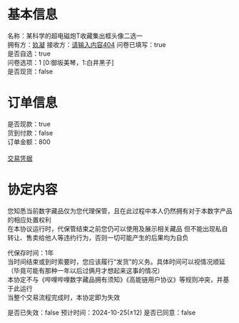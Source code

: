 # 基本信息

名称：某科学的超电磁炮T收藏集出框头像二选一<br>
拥有方：[奺凝](https://space.bilibili.com/2931523)
接收方：[请输入内容404](https://space.bilibili.com/524486358)
问卷已填写：true<br>
是否自选：true<br>
问卷选项：1 \[0:御坂美琴，1:白井黑子\]<br>
是否现货：false<br>

# 订单信息

是否现款：true<br>
货到付款：false<br>
订单金额：800<br>
<br>
[交易凭据](https://qg46.github.io/i0/20231015/QQ%E5%9B%BE%E7%89%8720231015222935.jpg)<br>


# 协定内容

您知悉当前数字藏品仅为您代理保管，且在此过程中本人仍然拥有对于本数字产品的相应处置权利<br>
在本协议运行时，代保管结束之前您仍可以使用及展示相关藏品
但不能出现私自转让、售卖给他人等违约行为，否则一切可能产生的后果均为自负

代保存时间：1年<br>
当时间结束或到时索要时，您应该履行“发货”的义务。具体时间可以视情况顺延（毕竟可能有那种一年以后过俩月才想起来这事的情况）<br>
本协定不与《哔哩哔哩数字藏品拥有须知》《高能链用户协议》等规则冲突，并基于此运行<br>
当整个交易流程完成时，本协定即为失效<br>

是否已失效：false
预计时间：2024-10-25(±12)
是否已同意：false
